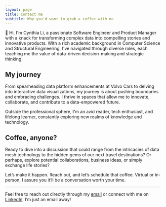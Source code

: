 ```yaml
---
layout: page
title: Contact me
subtitle: Why you'd want to grab a coffee with me
---
```


👋 Hi, I'm Cynthia Li, a passionate Software Engineer and Product Manager with a knack for transforming complex data into compelling stories and innovative products. With a rich academic background in Computer Science and Structural Engineering, I've navigated through diverse roles, each teaching me the value of data-driven decision-making and strategic thinking.

## My journey

From spearheading data platform enhancements at Volvo Cars to delving into interactive data visualizations, my journey is about pushing boundaries and embracing challenges. I thrive in spaces that allow me to innovate, collaborate, and contribute to a data-empowered future.

Outside the professional sphere, I'm an avid reader, tech enthusiast, and lifelong learner, constantly exploring new realms of knowledge and technology.

## Coffee, anyone?

Ready to dive into a discussion that could range from the intricacies of data mesh technology to the hidden gems of our next travel destinations? Or perhaps, explore potential collaborations, business ideas, or simply exchange life stories? 

Let’s make it happen. Reach out, and let’s schedule that coffee. Virtual or in-person, I assure you it’ll be a conversation worth your time.

---

Feel free to reach out directly through my [email](mailto:cynthiamengyuanli@gmail.com) or connect with me on [LinkedIn](https://www.linkedin.com/in/mengyuan-li-cynthia/). I’m just an email away!